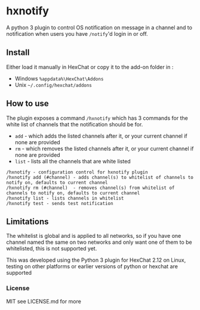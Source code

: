 # hxnotify

A python 3 plugin to control OS notification on message in a channel and
to notification when users you have `/notify`'d login in or off.

## Install

Either load it manually in HexChat
or copy it to the add-on folder in :

* Windows `%appdata%\HexChat\Addons`
* Unix `~/.config/hexchat/addons`

## How to use

The plugin exposes a command `/hxnotify` which has 3 commands for the white list
of channels that the notification should be for.

* `add` - which adds the listed channels after it, or your current channel if none are provided
* `rm` - which removes the listed channels after it, or your current channel if none are provided
* `list` - lists all the channels that are white listed

```
/hxnotify - configuration control for hxnotify plugin
/hxnotify add (#channel) - adds channel(s) to whitelist of channels to notify on, defaults to current channel
/hxnotify rm (#channel)  - removes channel(s) from whitelist of channels to notify on, defaults to current channel
/hxnotify list - lists channels in whitelist
/hxnotify test - sends test notification
```

## Limitations

The whitelist is global and is applied to all networks, so if you have 
one channel named the same on two networks and only want one of them to be
whitelisted, this is not supported yet.

This was developed using the Python 3 plugin for HexChat 2.12 on Linux,
testing on other platforms or earlier versions of python or hexchat are supported

### License

MIT see LICENSE.md for more
